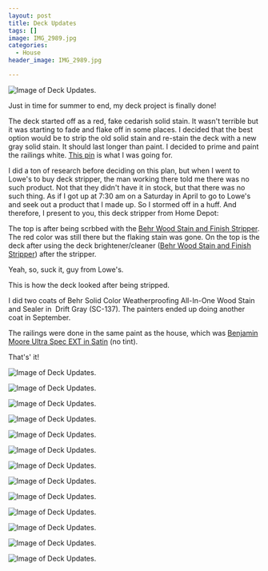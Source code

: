 ```yaml
---
layout: post
title: Deck Updates
tags: []
image: IMG_2989.jpg
categories:
  - House
header_image: IMG_2989.jpg

---
```


![Image of Deck Updates.](/upload/IMG_2989.jpg)

Just in time for summer to end, my deck project is finally done!  
  

  

  

  

  

The deck started off as a red, fake cedarish solid stain. It wasn't terrible but it was starting to fade and flake off in some places. I decided that the best option would be to strip the old solid stain and re-stain the deck with a new gray solid stain. It should last longer than paint. I decided to prime and paint the railings white. [This pin](https://www.pinterest.com/pin/150166968800481535/) is what I was going for.

  

I did a ton of research before deciding on this plan, but when I went to Lowe's to buy deck stripper, the man working there told me there was no such product. Not that they didn't have it in stock, but that there was no such thing. As if I got up at 7:30 am on a Saturday in April to go to Lowe's and seek out a product that I made up. So I stormed off in a huff. And therefore, I present to you, this deck stripper from Home Depot:

  

  

  

The top is after being scrbbed with the [Behr Wood Stain and Finish Stripper](http://www.behr.com/consumer/products/wood-stains-finishes-cleaners-and-strippers/behr-premium-wood-stain-finish-stripper). The red color was still there but the flaking stain was gone. On the top is the deck after using the deck brightener/cleaner ([Behr Wood Stain and Finish Stripper](http://www.behr.com/consumer/products/wood-stains-finishes-cleaners-and-strippers/behr-premium-all-in-one-wood-cleaner)) after the stripper.

  

  

Yeah, so, suck it, guy from Lowe's.

  

  

This is how the deck looked after being stripped. 

  

  

I did two coats of Behr Solid Color Weatherproofing All-In-One Wood Stain and Sealer in  Drift Gray (SC-137). The painters ended up doing another coat in September.  

  

  

The railings were done in the same paint as the house, which was [Benjamin Moore Ultra Spec EXT in Satin](http://www.benjaminmoore.com/en-us/for-architects-and-designers/paint-products/ultra-spec-exterior-paint#piSheen=448&advs=0&tab=3) (no tint). 

  

  

  

  

That's' it!


![Image of Deck Updates.](/upload/IMG_1274.jpg)

![Image of Deck Updates.](/upload/IMG_1264.jpg)

![Image of Deck Updates.](/upload/IMG_1266.jpg)

![Image of Deck Updates.](/upload/IMG_1267.jpg)

![Image of Deck Updates.](/upload/IMG_1280.jpg)

![Image of Deck Updates.](/upload/IMG_1298.jpg)

![Image of Deck Updates.](/upload/IMG_1292.jpg)

![Image of Deck Updates.](/upload/IMG_1513.jpg)

![Image of Deck Updates.](/upload/IMG_1522.jpg)

![Image of Deck Updates.](/upload/IMG_2983.jpg)

![Image of Deck Updates.](/upload/IMG_2948.jpg)

![Image of Deck Updates.](/upload/IMG_2991.jpg)

![Image of Deck Updates.](/upload/IMG_2999.jpg)